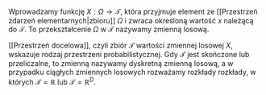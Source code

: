 Wprowadzamy funkcję $X:\Omega\to\mathcal T$, która przyjmuje element ze [[Przestrzeń zdarzeń elementarnych|zbioru]] $\Omega$ i zwraca określoną wartość $x$ należącą do $\mathcal T$. To przekształcenie $\Omega$ w $\mathcal T$ nazywamy zmienną losową. 

[[Przestrzeń docelowa]], czyli zbiór $\mathcal T$ wartości zmiennej losowej $X$, wskazuje rodzaj przestrzeni probabilistycznej. Gdy $\mathcal T$ jest skończone lub przeliczalne, to zmienną nazywamy dyskretną zmienną losową, a w przypadku ciągłych zmiennych losowych rozważamy rozkłady rozkłady, w których $\mathcal T=\mathbb R$ lub $\mathcal T=\mathbb R^D$. 